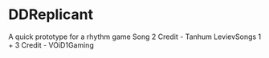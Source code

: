 # DDReplicant

A quick prototype for a rhythm game 
Song 2 Credit - Tanhum Leviev​
Songs 1 + 3 Credit -  VOiD1Gaming​​ 
